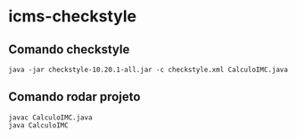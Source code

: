 # icms-checkstyle

## Comando checkstyle
```
java -jar checkstyle-10.20.1-all.jar -c checkstyle.xml CalculoIMC.java
```

## Comando rodar projeto
```
javac CalculoIMC.java
java CalculoIMC
```
